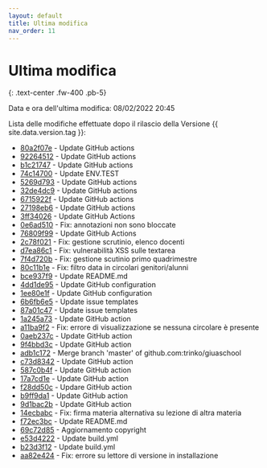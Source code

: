 ```yaml
---
layout: default
title: Ultima modifica
nav_order: 11
---
```


# Ultima modifica
{: .text-center .fw-400 .pb-5}

Data e ora dell'ultima modifica: 08/02/2022 20:45

Lista delle modifiche effettuate dopo il rilascio della Versione {{ site.data.version.tag }}:

- [80a2f07e](http://github.com/trinko/giuaschool/commit/80a2f07e67087e252ff1d6f2b15cf1d1a801f4fd) - Update GitHub actions
- [92264512](http://github.com/trinko/giuaschool/commit/92264512f91b77a16329fea7c175f36fa7a7d00a) - Update GitHub actions
- [b1c21747](http://github.com/trinko/giuaschool/commit/b1c217470d5c4f049fcd20f6523a2a545d3920bc) - Update GitHub actions
- [74c14700](http://github.com/trinko/giuaschool/commit/74c1470099da6dba6a63ec455cf9e2ffc48f2a61) - Update ENV.TEST
- [5269d793](http://github.com/trinko/giuaschool/commit/5269d793390e2ea62061d5ed4c2959d721986097) - Update GitHub actions
- [32de4dc9](http://github.com/trinko/giuaschool/commit/32de4dc98b49f8400a45d7566c3103b46a6cdb08) - Update GitHub actions
- [6715922f](http://github.com/trinko/giuaschool/commit/6715922f96e86b4a11074230098efbaa907ca130) - Update GitHub actions
- [27198eb6](http://github.com/trinko/giuaschool/commit/27198eb6a6f28504d80732c064903a208ce04e3e) - Update GitHub actions
- [3ff34026](http://github.com/trinko/giuaschool/commit/3ff3402628a83674892456b977edaa2122ea7d14) - Update GitHub Actions
- [0e6ad510](http://github.com/trinko/giuaschool/commit/0e6ad510ec99af8aa6b7edcdd7a8887b0492d3b0) - Fix: annotazioni non sono bloccate
- [76809f99](http://github.com/trinko/giuaschool/commit/76809f99e408682c868b4c4aa53373961f3ef9eb) - Update GitHub Actions
- [2c78f021](http://github.com/trinko/giuaschool/commit/2c78f021bb3cf79b357b6ed77c92a0515cf3cf04) - Fix: gestione scrutinio, elenco docenti
- [d7ea86c1](http://github.com/trinko/giuaschool/commit/d7ea86c13d4676373c9eb810b1c14a3b2d49d58a) - Fix: vulnerabilità XSS sulle textarea
- [7f4d720b](http://github.com/trinko/giuaschool/commit/7f4d720bc86ffd125641edf0054cb47e7d795f8e) - Fix: gestione scutinio primo quadrimestre
- [80c11b1e](http://github.com/trinko/giuaschool/commit/80c11b1ec199b16c9da9a8afbee8cb19b0fb37f0) - Fix: filtro data in circolari genitori/alunni
- [bce937f9](http://github.com/trinko/giuaschool/commit/bce937f927909b2acd3e294a476c019ccd92c1ce) - Update README.md
- [4dd1de95](http://github.com/trinko/giuaschool/commit/4dd1de959a74d08fc9ca35f0077aade865138a9e) - Update GitHub configuration
- [1ee80e1f](http://github.com/trinko/giuaschool/commit/1ee80e1f0956a1adbe375bb3d3c024e87cf24c67) - Update GitHub configuration
- [6b6fb6e5](http://github.com/trinko/giuaschool/commit/6b6fb6e5679cff40060fd92170f3f4abdcc243d1) - Update issue templates
- [87a01c47](http://github.com/trinko/giuaschool/commit/87a01c4701fbfa6b6f548da4c82e858c0a6f8f1f) - Update issue templates
- [1a245a73](http://github.com/trinko/giuaschool/commit/1a245a73a424c678dc018753e3a7b4117f25f65b) - Update GitHub action
- [a11ba9f2](http://github.com/trinko/giuaschool/commit/a11ba9f24065157ef2f13dcd977febfa5544b12c) - Fix: errore di visualizzazione se nessuna circolare è presente
- [0aeb237c](http://github.com/trinko/giuaschool/commit/0aeb237ca305356ae644ba97406e23a4cde27eff) - Update GitHub action
- [9f4bbd3c](http://github.com/trinko/giuaschool/commit/9f4bbd3c32ff89fb6e4a2dc1cb45ac49cb540ad5) - Update GitHub action
- [adb1c172](http://github.com/trinko/giuaschool/commit/adb1c1725a8f1d53e9d104efdaacbb677e030775) - Merge branch 'master' of github.com:trinko/giuaschool
- [c73d8342](http://github.com/trinko/giuaschool/commit/c73d834224c6db27897856495ffe0ab035e82ae5) - Update GitHub action
- [587c0b4f](http://github.com/trinko/giuaschool/commit/587c0b4f56747923793cdd8a547722111dc1c3f0) - Update GitHub action
- [17a7cd1e](http://github.com/trinko/giuaschool/commit/17a7cd1ee2c0e0d5e9b242ee32b24462031eed66) - Update GitHub action
- [f28dd50c](http://github.com/trinko/giuaschool/commit/f28dd50c6605e9cb661954f06746be2c68c500d9) - Updare GitHub action
- [b9ff9da1](http://github.com/trinko/giuaschool/commit/b9ff9da166582cde84d6cf62db8c7b355575b773) - Update GitHub action
- [9d1bac2b](http://github.com/trinko/giuaschool/commit/9d1bac2b7ffd88450722ffcb5a8889016ddb8ca0) - Update GitHub action
- [14ecbabc](http://github.com/trinko/giuaschool/commit/14ecbabc7eac4ad66ae0c9ccd6eb096cfca0c797) - Fix: firma materia alternativa su lezione di altra materia
- [f72ec3bc](http://github.com/trinko/giuaschool/commit/f72ec3bc7ebc72c5eeab714e9938b1a125748956) - Update README.md
- [69c72d85](http://github.com/trinko/giuaschool/commit/69c72d854e609b2cc1aee62efa6f654057a5760c) - Aggiornamento copyright
- [e53d4222](http://github.com/trinko/giuaschool/commit/e53d4222882bfa8ca89d5b0f83dd1bfb6bf1a50a) - Update build.yml
- [b23d3f12](http://github.com/trinko/giuaschool/commit/b23d3f120ec0ff029d4d894d748a036eca139a0b) - Update build.yml
- [aa82e424](http://github.com/trinko/giuaschool/commit/aa82e424a6bb13c8c95744733381e2d7d366303c) - Fix: errore su lettore di versione in installazione

